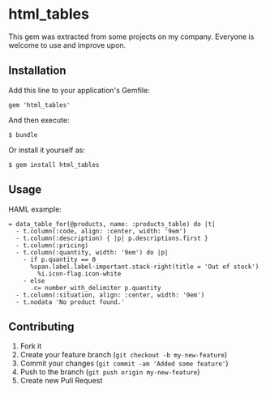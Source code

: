 # html_tables

This gem was extracted from some projects on my company. Everyone is welcome to use and improve upon.

## Installation

Add this line to your application's Gemfile:

    gem 'html_tables'

And then execute:

    $ bundle

Or install it yourself as:

    $ gem install html_tables

## Usage

HAML example:

    = data_table_for(@products, name: :products_table) do |t|
      - t.column(:code, align: :center, width: '9em')
      - t.column(:description) { |p| p.descriptions.first }
      - t.column(:pricing)
      - t.column(:quantity, width: '9em') do |p|
        - if p.quantity == 0
          %span.label.label-important.stack-right(title = 'Out of stock')
            %i.icon-flag.icon-white
        - else
          .c= number_with_delimiter p.quantity
      - t.column(:situation, align: :center, width: '9em')
      - t.nodata 'No product found.'

## Contributing

1. Fork it
2. Create your feature branch (`git checkout -b my-new-feature`)
3. Commit your changes (`git commit -am 'Added some feature'`)
4. Push to the branch (`git push origin my-new-feature`)
5. Create new Pull Request
